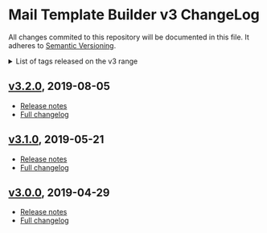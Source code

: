 
# Mail Template Builder v3 ChangeLog

All changes commited to this repository will be documented in this file. It adheres to [Semantic Versioning](http://semver.org/).

<details>
<summary>List of tags released on the v3 range</summary>

- [v3.2.0](#v320-2019-08-05)
- [v3.1.0](#v310-2019-05-21)
- [v3.0.0](#v300-2019-04-29)

</details>



## [v3.2.0](https://github.com/justia/mail-template-builder/tree/v3.2.0), 2019-08-05
- [Release notes](https://github.com/justia/mail-template-builder/releases/tag/v3.2.0)
- [Full changelog](https://github.com/justia/mail-template-builder/compare/v3.1.0...v3.2.0)


## [v3.1.0](https://github.com/justia/mail-template-builder/tree/v3.1.0), 2019-05-21
- [Release notes](https://github.com/justia/mail-template-builder/releases/tag/v3.1.0)
- [Full changelog](https://github.com/justia/mail-template-builder/compare/v3.0.0...v3.1.0)


## [v3.0.0](https://github.com/justia/mail-template-builder/tree/v3.0.0), 2019-04-29
- [Release notes](https://github.com/justia/mail-template-builder/releases/tag/v3.0.0)
- [Full changelog](https://github.com/justia/mail-template-builder/compare/v2.1.0...v3.0.0)
